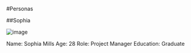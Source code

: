 #Personas

##Sophia

![image](https://github.com/EthanKB1/Software-Engineering-Project/assets/157480256/66cf7b8d-9ea8-4478-ac03-c2c7807de5dd)

Name: Sophia Mills
Age: 28
Role: Project Manager
Education: Graduate

